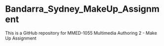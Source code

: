 # Bandarra_Sydney_MakeUp_Assignment
This is a GitHub repository for MMED-1055 Multimedia Authoring 2 - Make Up Assignment
